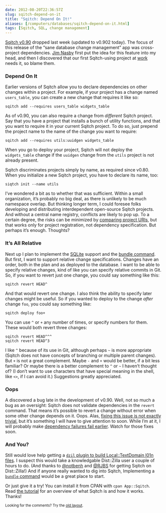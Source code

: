 ```yaml
--- 
date: 2012-08-20T22:36:57Z
slug: sqitch-depend-on-it
title: "Sqitch: Depend On It!"
aliases: [/computers/databases/sqitch-depend-on-it.html]
tags: [Sqitch, SQL, change management]
---
```


<p><a href="https://metacpan.org/release/App-Sqitch">Sqitch v0.90</a> dropped last week (updated to v0.902 today). The focus of this release of the “sane database change management” app was cross-project dependencies. <a href="http://jim.nasby.net/">Jim Nasby</a> first put the idea for this feature into my head, and then I discovered that our first Sqitch-using project at <a href="http://iovation.com/">work</a> needs it, so blame them.</p>

<h3>Depend On It</h3>

<p>Earlier versions of Sqitch allow you to declare dependencies on other changes within a project. For example, if your project has a change named <code>users_table</code>, you can create a new change that requires it like so:</p>

<pre><code>sqitch add --requires users_table widgets_table
</code></pre>

<p>As of v0.90, you can also require a change from <em>different</em> Sqitch project. Say that you have a project that installs a bunch of utility functions, and that you want to require it in your current Sqitch project. To do so, just prepend the project name to the name of the change you want to require:</p>

<pre><code>sqitch add --requires utils:uuidgen widgets_table
</code></pre>

<p>When you go to deploy your project, Sqitch will not deploy the <code>widgets_table</code> change if the <code>uuidgen</code> change from the <code>utils</code> project is not already present.</p>

<p>Sqitch discriminates projects simply by name, as required since v0.80. When you initialize a new Sqitch project, you have to declare its name, too:</p>

<pre><code>siqtch init --name utils
</code></pre>

<p>I’ve wondered a bit as to whether that was sufficient. Within a small organization, it’s probably no big deal, as there is unlikely to be much namespace overlap. But thinking longer term, I could foresee folks developing and distributing interdependent open-source Sqitch projects. And without a central name registry, conflicts are likely to pop up. To a certain degree, the risks can be minimized by <a href="https://github.com/theory/sqitch/issues/38">comparing project URIs</a>, but that works only for project registration, not dependency specification. But perhaps it’s enough. Thoughts?</p>

<h3>It’s All Relative</h3>

<p>Next up I plan to implement the <a href="http://sqlite.org/">SQLite</a> support and the <a href="https://github.com/theory/sqitch/issues/14">bundle command</a>. But first, I want to support relative change specifications. Changes have an order, both in the plan and as deployed to the database. I want to be able to specify relative changes, kind of like you can specify relative commits in Git. So, if you want to revert just one change, you could say something like this:</p>

<pre><code>sqitch revert HEAD^
</code></pre>

<p>And that would revert one change. I also think the ability to specify later changes might be useful. So if you wanted to deploy to the change <em>after</em> change <code>foo</code>, you could say something like:</p>

<pre><code>sqitch deploy foo+
</code></pre>

<p>You can use <code>^</code> or <code>+</code> any number of times, or specify numbers for them. These would both revert three changes:</p>

<pre><code>sqitch revert HEAD^^^
sqitch revert HEAD^3
</code></pre>

<p>I like <code>^</code> because of its use in Git, although perhaps <code>~</code> is more appropriate (Sqitch does not have concepts of branching or multiple parent changes). But <code>+</code> is not a great complement. Maybe <code>-</code> and <code>+</code> would be better, if a bit less familiar? Or maybe there is a better complement to <code>^</code> or <code>~</code> I haven’t thought of? (I don’t want to use characters that have special meaning in the shell, like <code>&lt;&gt;</code>, if I can avoid it.) Suggestions greatly appreciated.</p>

<h3>Oops</h3>

<p>A discovered a bug late in the development of v0.90. Well, not so much a bug as an oversight: Sqitch does not validate dependencies in the <code>revert</code> command. That means it’s possible to revert a change without error when some other change depends on it. Oops. Alas, <a href="https://github.com/theory/sqitch/issues/36">fixing this issue is not exactly trivial</a>, but it’s something I will have to give attention to soon. While I’m at it, I will probably make <a href="https://github.com/theory/sqitch/issues/39">dependency failures fail earlier</a>. Watch for those fixes soon.</p>

<h3>And You?</h3>

<p>Still would love help getting a <a href="https://github.com/theory/sqitch/issues/34"><code>dzil</code> plugin to build Local::TextDomain l01n files</a>. I suspect this would take a knowledgable Dist::Zilla user a couple of hours to do. (And thanks to <a href="https://twitter.com/notbenh">@notbenh</a> and <a href="http://rjbs.manxome.org/">@RJBS</a> for getting Sqitch on Dist::Zilla!) And if anyone really wanted to dig into Sqitch, Implementing a <a href="https://github.com/theory/sqitch/issues/14"><code>bundle</code> command</a> would be a great place to start.</p>

<p>Or just give it a try! You can install it from CPAN with <code>cpan App::Sqitch</code>. Read <a href="https://metacpan.org/module/sqitchtutorial">the tutorial</a> for an overview of what Sqitch is and how it works. Thanks!</p>

<p class="past"><small>Looking for the comments? Try the <a rel="nofollow" href="//past.justatheory.com/computers/databases/sqitch-depend-on-it.html">old layout</a>.</small></p>


